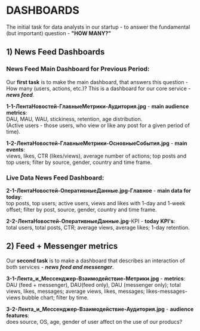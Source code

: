 # DASHBOARDS

The initial task for data analysts in our startup - to answer the fundamental (but important) question - **"HOW MANY?"**  
  
  
## 1) News Feed Dashboards

### News Feed Main Dashboard for Previous Period:

Our **first task** is to make the main dashboard, that answers this question - How many (users, actions, etc.)? This is a dashboard for our core service - ***news feed***.

**1-1-ЛентаНовостей-ГлавныеМетрики-Аудитория.jpg** - **main audience metrics**:  
DAU, MAU, WAU, 	stickiness, retention, age distribution.  
(Active users - those users, who view or like any post for a given period of time).

**1-2-ЛентаНовостей-ГлавныеМетрики-ОсновныеСобытия.jpg** - **main events**:  
views, likes, CTR (likes/views), average number of actions; top posts and top users; filter by source, gender, country and time frame.    
  
  
### Live Data News Feed Dashboard:  

**2-1-ЛентаНовостей-ОперативныеДанные.jpg-Главное** - **main data for today**:  
top posts, top users; active users, views and likes with 1-day and 1-week offset; filter by post, source, gender, country and time frame.

**2-2-ЛентаНовостей-ОперативныеДанные.jpg**-KPI - **today KPI's**:  
total users, total posts, CTR; average views, average likes; 1-day retention.  
  
  
## 2) Feed + Messenger metrics

Our **second task** is to make a dashboard that describes an interaction of both services - ***news feed and messenger***.

**3-1-Лента_и_Мессенджер-Взаимодействие-Метрики.jpg** - **metrics**:  
DAU (feed + messenger), DAU(feed only), DAU (messenger only); total views, likes, messages; average views, likes, messages; likes-messages-views bubble chart; filter by time.

**3-2-Лента_и_Мессенджер-Взаимодействие-Аудитория.jpg** - **audience features**:  
does source, OS, age, gender of user affect on the use of our producs?
